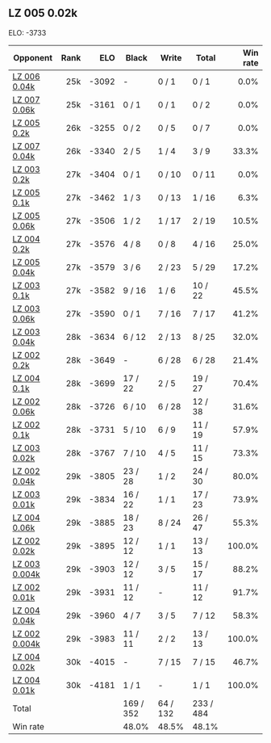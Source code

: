 ## LZ 005 0.02k ##

ELO: -3733

Opponent | Rank | ELO | Black | Write | Total | Win rate
---------|-----:|----:|-------|-------|-------|-------:
[LZ 006 0.04k](LZ%20006%200.04k.md) | 25k | -3092 | - | 0 / 1 | 0 / 1 | 0.0%
[LZ 007 0.06k](LZ%20007%200.06k.md) | 25k | -3161 | 0 / 1 | 0 / 1 | 0 / 2 | 0.0%
[LZ 005 0.2k](LZ%20005%200.2k.md) | 26k | -3255 | 0 / 2 | 0 / 5 | 0 / 7 | 0.0%
[LZ 007 0.04k](LZ%20007%200.04k.md) | 26k | -3340 | 2 / 5 | 1 / 4 | 3 / 9 | 33.3%
[LZ 003 0.2k](LZ%20003%200.2k.md) | 27k | -3404 | 0 / 1 | 0 / 10 | 0 / 11 | 0.0%
[LZ 005 0.1k](LZ%20005%200.1k.md) | 27k | -3462 | 1 / 3 | 0 / 13 | 1 / 16 | 6.3%
[LZ 005 0.06k](LZ%20005%200.06k.md) | 27k | -3506 | 1 / 2 | 1 / 17 | 2 / 19 | 10.5%
[LZ 004 0.2k](LZ%20004%200.2k.md) | 27k | -3576 | 4 / 8 | 0 / 8 | 4 / 16 | 25.0%
[LZ 005 0.04k](LZ%20005%200.04k.md) | 27k | -3579 | 3 / 6 | 2 / 23 | 5 / 29 | 17.2%
[LZ 003 0.1k](LZ%20003%200.1k.md) | 27k | -3582 | 9 / 16 | 1 / 6 | 10 / 22 | 45.5%
[LZ 003 0.06k](LZ%20003%200.06k.md) | 27k | -3590 | 0 / 1 | 7 / 16 | 7 / 17 | 41.2%
[LZ 003 0.04k](LZ%20003%200.04k.md) | 28k | -3634 | 6 / 12 | 2 / 13 | 8 / 25 | 32.0%
[LZ 002 0.2k](LZ%20002%200.2k.md) | 28k | -3649 | - | 6 / 28 | 6 / 28 | 21.4%
[LZ 004 0.1k](LZ%20004%200.1k.md) | 28k | -3699 | 17 / 22 | 2 / 5 | 19 / 27 | 70.4%
[LZ 002 0.06k](LZ%20002%200.06k.md) | 28k | -3726 | 6 / 10 | 6 / 28 | 12 / 38 | 31.6%
[LZ 002 0.1k](LZ%20002%200.1k.md) | 28k | -3731 | 5 / 10 | 6 / 9 | 11 / 19 | 57.9%
[LZ 003 0.02k](LZ%20003%200.02k.md) | 28k | -3767 | 7 / 10 | 4 / 5 | 11 / 15 | 73.3%
[LZ 002 0.04k](LZ%20002%200.04k.md) | 29k | -3805 | 23 / 28 | 1 / 2 | 24 / 30 | 80.0%
[LZ 003 0.01k](LZ%20003%200.01k.md) | 29k | -3834 | 16 / 22 | 1 / 1 | 17 / 23 | 73.9%
[LZ 004 0.06k](LZ%20004%200.06k.md) | 29k | -3885 | 18 / 23 | 8 / 24 | 26 / 47 | 55.3%
[LZ 002 0.02k](LZ%20002%200.02k.md) | 29k | -3895 | 12 / 12 | 1 / 1 | 13 / 13 | 100.0%
[LZ 003 0.004k](LZ%20003%200.004k.md) | 29k | -3903 | 12 / 12 | 3 / 5 | 15 / 17 | 88.2%
[LZ 002 0.01k](LZ%20002%200.01k.md) | 29k | -3931 | 11 / 12 | - | 11 / 12 | 91.7%
[LZ 004 0.04k](LZ%20004%200.04k.md) | 29k | -3960 | 4 / 7 | 3 / 5 | 7 / 12 | 58.3%
[LZ 002 0.004k](LZ%20002%200.004k.md) | 29k | -3983 | 11 / 11 | 2 / 2 | 13 / 13 | 100.0%
[LZ 004 0.02k](LZ%20004%200.02k.md) | 30k | -4015 | - | 7 / 15 | 7 / 15 | 46.7%
[LZ 004 0.01k](LZ%20004%200.01k.md) | 30k | -4181 | 1 / 1 | - | 1 / 1 | 100.0%
Total | | | 169 / 352 | 64 / 132 | 233 / 484 | 
Win rate| | | 48.0% | 48.5% | 48.1% | 
